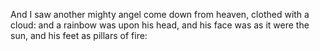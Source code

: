 And I saw another mighty angel come down from heaven, clothed with a cloud: and a rainbow was upon his head, and his face was as it were the sun, and his feet as pillars of fire:

